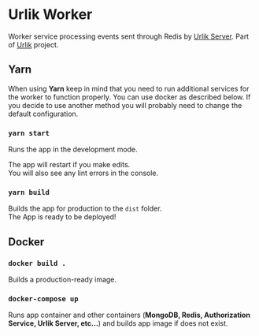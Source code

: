 # Urlik Worker

Worker service processing events sent through Redis by [Urlik Server](https://github.com/prixladi/shamyr-urlik-server).
Part of [Urlik](https://github.com/prixladi/shamyr-urlik) project.

## Yarn

When using **Yarn** keep in mind that you need to run additional services for the worker to function properly. You can use docker as described below. If you decide to use another method you will probably need to change the default configuration.

### `yarn start`

Runs the app in the development mode.

The app will restart if you make edits.<br />
You will also see any lint errors in the console.

### `yarn build`

Builds the app for production to the `dist` folder.<br />
The App is ready to be deployed!

## Docker

### `docker build .`

Builds a production-ready image.

### `docker-compose up`

Runs app container and other containers (**MongoDB, Redis, Authorization Service, Urlik Server, etc...**) and builds app image if does not exist.
